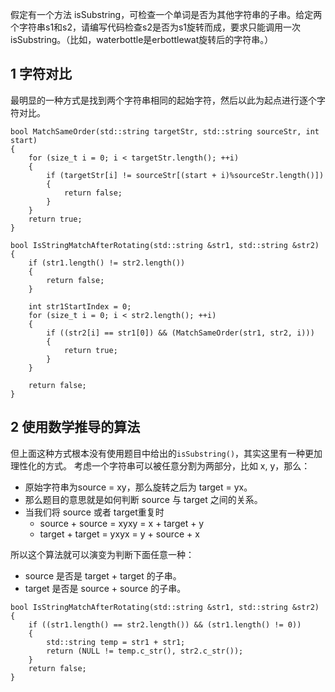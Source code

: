 假定有一个方法 isSubstring，可检查一个单词是否为其他字符串的子串。给定两个字符串s1和s2，请编写代码检查s2是否为s1旋转而成，要求只能调用一次isSubstring。（比如，waterbottle是erbottlewat旋转后的字符串。）

## 1 字符对比

最明显的一种方式是找到两个字符串相同的起始字符，然后以此为起点进行逐个字符对比。

```
bool MatchSameOrder(std::string targetStr, std::string sourceStr, int start)
{
	for (size_t i = 0; i < targetStr.length(); ++i)
	{
		if (targetStr[i] != sourceStr[(start + i)%sourceStr.length()])
		{
			return false;
		}
	}
	return true;
}

bool IsStringMatchAfterRotating(std::string &str1, std::string &str2)
{
	if (str1.length() != str2.length())
	{
		return false;
	}

	int str1StartIndex = 0;
	for (size_t i = 0; i < str2.length(); ++i)
	{
		if ((str2[i] == str1[0]) && (MatchSameOrder(str1, str2, i)))
		{
			return true;			
		}
	}

	return false;
}
```

## 2 使用数学推导的算法

但上面这种方式根本没有使用题目中给出的`isSubstring()`，其实这里有一种更加理性化的方式。
考虑一个字符串可以被任意分割为两部分，比如 x, y，那么：

- 原始字符串为source = xy，那么旋转之后为 target = yx。
- 那么题目的意思就是如何判断 source 与 target 之间的关系。
- 当我们将 source 或者 target重复时
  - source + source = xyxy = x + target + y
  - target + target = yxyx = y + source + x

所以这个算法就可以演变为判断下面任意一种：

- source 是否是 target + target 的子串。
- target 是否是 source + source 的子串。

```
bool IsStringMatchAfterRotating(std::string &str1, std::string &str2)
{
	if ((str1.length() == str2.length()) && (str1.length() != 0))
	{
		std::string temp = str1 + str1;
		return (NULL != temp.c_str(), str2.c_str());
	}
	return false;
}
```
